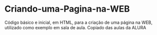 # Criando-uma-Pagina-na-WEB
Código básico e inicial, em HTML, para a criação de uma página na WEB, utilizado como exemplo em sala de aula. 
Copiado das aulas da ALURA
